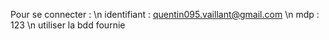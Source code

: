 Pour se connecter : \n
identifiant : quentin095.vaillant@gmail.com \n
mdp : 123 \n
utiliser la bdd fournie

